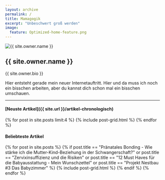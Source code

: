 ```yaml
---
layout: archive
permalink: /
title: Mamagogik
excerpt: "Unbeschwert groß werden"
image:
  feature: Optimized-home-feature.png
---
```

<div class="tiles">
	<div class="tile">
			<img class="owner" src="{{ site.url }}/images/{{ site.owner.avatar }}" alt="{{ site.owner.name }}">
	</div>
	<div class="owner-tile">
		<h2 class="post-title">{{ site.owner.name }}</h2>
		<p class="post-excerpt">{{ site.owner.bio }}</p>
		<p class="notice">Hier entsteht gerade mein neuer Internetauftritt. Hier und da muss ich noch ein bisschen arbeiten, aber du kannst dich schon mal ein bisschen umschauen.</p>
	</div>
</div>

---

#### [Neuste Artikel]({{ site.url }}/artikel-chronologisch)

<div class="tiles">
{% for post in site.posts limit:4 %}
	{% include post-grid.html %}
{% endfor %}
</div><!-- ./tiles -->

#### Beliebteste Artikel

<div class="tiles">
{% for post in site.posts %}
	{% if post.title == "Pränatales Bonding - Wie stärke ich die Mutter-Kind-Beziehung in der Schwangerschaft?" or post.title == "Zervixinsuffizienz und die Risiken" or post.title == "12 Must Haves für die Babyausstattung - Mein Wunschzettel" or post.title == "Projekt Nestbau #3 Das Babyzimmer" %}
	{% include post-grid.html %}
	{% endif %}
{% endfor %}
</div><!-- ./tiles  -->

<!-- <ul>
{% for post in site.posts_popular %}
<li>{{ post._ga }}</li>
{% endfor %}
</ul> -->